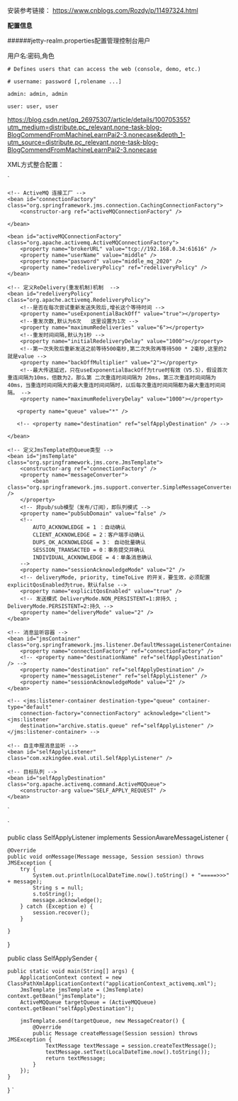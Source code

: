 安装参考链接：
https://www.cnblogs.com/Rozdy/p/11497324.html

**配置信息**

######jetty-realm.properties配置管理控制台用户

用户名:密码,角色

`# Defines users that can access the web (console, demo, etc.)`

`# username: password [,rolename ...]`

`admin: admin, admin`

`user: user, user`

https://blog.csdn.net/qq_26975307/article/details/100705355?utm_medium=distribute.pc_relevant.none-task-blog-BlogCommendFromMachineLearnPai2-3.nonecase&depth_1-utm_source=distribute.pc_relevant.none-task-blog-BlogCommendFromMachineLearnPai2-3.nonecase


XML方式整合配置：

`
<?xml version="1.0" encoding="UTF-8"?>
<beans xmlns="http://www.springframework.org/schema/beans"
	xmlns:xsi="http://www.w3.org/2001/XMLSchema-instance" xmlns:context="http://www.springframework.org/schema/context"
	xmlns:aop="http://www.springframework.org/schema/aop" xmlns:tx="http://www.springframework.org/schema/tx"
	xmlns:jms="http://www.springframework.org/schema/jms"
	xsi:schemaLocation="http://www.springframework.org/schema/beans
           http://www.springframework.org/schema/beans/spring-beans-3.0.xsd
           http://www.springframework.org/schema/aop 
           http://www.springframework.org/schema/aop/spring-aop-3.0.xsd
           http://www.springframework.org/schema/tx
     	   http://www.springframework.org/schema/tx/spring-tx-3.0.xsd
           http://www.springframework.org/schema/context
           http://www.springframework.org/schema/context/spring-context-3.0.xsd
           http://www.springframework.org/schema/jms 
           http://www.springframework.org/schema/jms/spring-jms-3.0.xsd">

	<!-- ActiveMQ 连接工厂 -->
	<bean id="connectionFactory" class="org.springframework.jms.connection.CachingConnectionFactory">
		<constructor-arg ref="activeMQConnectionFactory" />
		
	</bean>

	<bean id="activeMQConnectionFactory" class="org.apache.activemq.ActiveMQConnectionFactory">
		<property name="brokerURL" value="tcp://192.168.0.34:61616" />
		<property name="userName" value="middle" />
		<property name="password" value="middle_mq_2020" />
		<property name="redeliveryPolicy" ref="redeliveryPolicy" />
	</bean>
	
	<!-- 定义ReDelivery(重发机制)机制  -->  
    <bean id="redeliveryPolicy" class="org.apache.activemq.RedeliveryPolicy">  
        <!--是否在每次尝试重新发送失败后,增长这个等待时间 -->  
        <property name="useExponentialBackOff" value="true"></property>  
        <!--重发次数,默认为6次   这里设置为1次 -->  
        <property name="maximumRedeliveries" value="6"></property>  
        <!--重发时间间隔,默认为1秒 -->  
        <property name="initialRedeliveryDelay" value="1000"></property>  
        <!--第一次失败后重新发送之前等待500毫秒,第二次失败再等待500 * 2毫秒,这里的2就是value -->  
        <property name="backOffMultiplier" value="2"></property>  
        <!--最大传送延迟，只在useExponentialBackOff为true时有效（V5.5），假设首次重连间隔为10ms，倍数为2，那么第 二次重连时间间隔为 20ms，第三次重连时间间隔为40ms，当重连时间间隔大的最大重连时间间隔时，以后每次重连时间间隔都为最大重连时间间隔。 -->  
        <property name="maximumRedeliveryDelay" value="1000"></property>  
        
       <property name="queue" value="*" />
       
       <!-- <property name="destination" ref="selfApplyDestination" /> -->
        	
    </bean>  

	<!-- 定义JmsTemplate的Queue类型 -->
	<bean id="jmsTemplate" class="org.springframework.jms.core.JmsTemplate">
		<constructor-arg ref="connectionFactory" />
		<property name="messageConverter">
			<bean class="org.springframework.jms.support.converter.SimpleMessageConverter" />
		</property>
		<!-- 非pub/sub模型（发布/订阅），即队列模式 -->
		<property name="pubSubDomain" value="false" />
		<!-- 
			AUTO_ACKNOWLEDGE = 1 ：自动确认 
			CLIENT_ACKNOWLEDGE = 2：客户端手动确认 
			DUPS_OK_ACKNOWLEDGE = 3： 自动批量确认 
			SESSION_TRANSACTED = 0：事务提交并确认 
			INDIVIDUAL_ACKNOWLEDGE = 4：单条消息确认 
		-->
		<property name="sessionAcknowledgeMode" value="2" />
		<!-- deliveryMode, priority, timeToLive 的开关，要生效，必须配置explicitQosEnabled为true，默认false -->
		<property name="explicitQosEnabled" value="true" />
		<!-- 发送模式 DeliveryMode.NON_PERSISTENT=1:非持久 ; DeliveryMode.PERSISTENT=2:持久 -->
		<property name="deliveryMode" value="2" />
	</bean>

	<!-- 消息监听容器 -->
	<bean id="jmsContainer" class="org.springframework.jms.listener.DefaultMessageListenerContainer">
		<property name="connectionFactory" ref="connectionFactory" />
		<!-- <property name="destinationName" ref="selfApplyDestination" /> -->
		<property name="destination" ref="selfApplyDestination" />
		<property name="messageListener" ref="selfApplyListener" />
		<property name="sessionAcknowledgeMode" value="2" />
	</bean>

	<!-- <jms:listener-container destination-type="queue" container-type="default" 
		connection-factory="connectionFactory" acknowledge="client"> <jms:listener 
		destination="archive.statis.queue" ref="selfApplyListener" /> </jms:listener-container> -->

	<!-- 自主申报消息监听 -->
	<bean id="selfApplyListener" class="com.xzkingdee.eval.util.SelfApplyListener" />

	<!-- 目标队列 -->
	<bean id="selfApplyDestination" class="org.apache.activemq.command.ActiveMQQueue">
		<constructor-arg value="SELF_APPLY_REQUEST" />
	</bean>

</beans>



`

`

public class SelfApplyListener implements SessionAwareMessageListener {



	@Override
	public void onMessage(Message message, Session session) throws JMSException {
		try {
			System.out.println(LocalDateTime.now().toString() + "=====>>>" + message);
			String s = null;
			s.toString();
			message.acknowledge();
		} catch (Exception e) {
			session.recover();
		}
		
	}

	
}

public class SelfApplySender {

	public static void main(String[] args) {
		ApplicationContext context = new ClassPathXmlApplicationContext("applicationContext_activemq.xml");
		JmsTemplate jmsTemplate = (JmsTemplate) context.getBean("jmsTemplate");
		ActiveMQQueue targetQueue = (ActiveMQQueue) context.getBean("selfApplyDestination");
		
		jmsTemplate.send(targetQueue, new MessageCreator() {
			@Override
			public Message createMessage(Session session) throws JMSException {
				TextMessage textMessage = session.createTextMessage();
                textMessage.setText(LocalDateTime.now().toString());
                return textMessage;
			}
		});
	}
}
`